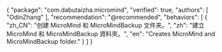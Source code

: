 {
    "package": "com.dabutaizha.micromind",
    "verified": true,
    "authors": [
        "OdinZhang"
    ],
    "recommendation": "@recommended",
    "behaviors": [
        {
            "zh_CN": "创建 MicroMind 和 MicroMindBackup 文件夹。",
            "zh": "建立 MicroMind 和 MicroMindBackup 資料夾。",
            "en": "Creates MicroMind and MicroMindBackup folder."
        }
    ]
}